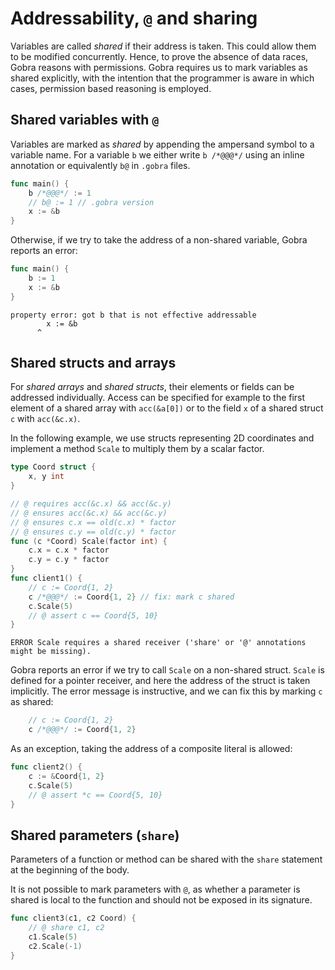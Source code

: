# Addressability, `@` and sharing

Variables are called _shared_ if their address is taken.
This could allow them to be modified concurrently.
Hence, to prove the absence of data races, Gobra reasons with permissions.
Gobra requires us to mark variables as shared explicitly,
with the intention that the programmer is aware in which cases, permission based reasoning is employed.

<!-- We distinguish _shared arrays_ and _shared structs_ from their _exclusive_ counterparts.
Since if the address of an array or struct is never taken, we do not have to worry about data races, and reasoning about them is much easier. -->


## Shared variables with `@`

Variables are marked as _shared_ by appending the ampersand symbol to a variable name.
For a variable `b` we either write `b /*@@@*/` using an inline annotation or equivalently `b@` in `.gobra` files.
``` go
func main() {
	b /*@@@*/ := 1
	// b@ := 1 // .gobra version
    x := &b
}
```

Otherwise, if we try to take the address of a non-shared variable, Gobra reports an error:
``` go
func main() {
	b := 1
    x := &b
}
```
``` text
property error: got b that is not effective addressable
        x := &b
      ^
```

## Shared structs and arrays
For _shared arrays_ and _shared structs_, their elements or fields can be addressed individually.
Access can be specified for example to the first element of a shared array with `acc(&a[0])` or to the field `x` of a shared struct `c` with `acc(&c.x)`.

In the following example, we use structs representing 2D coordinates and implement a method `Scale` to multiply them by a scalar factor.
``` go
type Coord struct {
	x, y int
}

// @ requires acc(&c.x) && acc(&c.y)
// @ ensures acc(&c.x) && acc(&c.y)
// @ ensures c.x == old(c.x) * factor
// @ ensures c.y == old(c.y) * factor
func (c *Coord) Scale(factor int) {
	c.x = c.x * factor
	c.y = c.y * factor
}
func client1() {
	// c := Coord{1, 2}
	c /*@@@*/ := Coord{1, 2} // fix: mark c shared
	c.Scale(5)
	// @ assert c == Coord{5, 10}
}
```
``` text
ERROR Scale requires a shared receiver ('share' or '@' annotations might be missing).
```
Gobra reports an error if we try to call `Scale` on a non-shared struct.
`Scale` is defined for a pointer receiver, and here the address of the struct is taken implicitly.
The error message is instructive, and we can fix this by marking `c` as shared:
``` go
	// c := Coord{1, 2}
	c /*@@@*/ := Coord{1, 2}
```

As an exception, taking the address of a composite literal is allowed:
``` go
func client2() {
	c := &Coord{1, 2}
	c.Scale(5)
	// @ assert *c == Coord{5, 10}
}
```

## Shared parameters (`share`)

Parameters of a function or method can be shared with the `share` statement at the beginning of the body.

It is not possible to mark parameters with `@`, as whether a parameter is shared is local to the function and should not be exposed in its signature.

``` go
func client3(c1, c2 Coord) {
	// @ share c1, c2
	c1.Scale(5)
	c2.Scale(-1)
}
```


<!-- [^1]: In Go, there is the notion of [addressability](https://go.dev/ref/spec#Address_operators) which clearly defines which operands are addressable. -->
